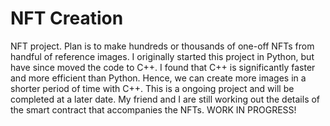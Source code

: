# NFT Creation
NFT project. Plan is to make hundreds or thousands of one-off NFTs from handful of reference images. I originally started this project in Python, but have since moved the code to C++. I found that C++ is significantly faster and more efficient than Python. Hence, we can create more images in a shorter period of time with C++. This is a ongoing project and will be completed at a later date. My friend and I are still working out the details of the smart contract that accompanies the NFTs. WORK IN PROGRESS!
